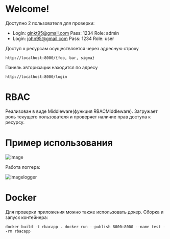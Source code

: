 # Welcome!

Доступно 2 пользователя для проверки: 
- Login: ginkt95@gmail.com Pass: 1234 Role: admin
- Login: john95@gmail.com Pass: 1234 Role: user

Доступ к ресурсам осуществляется через адресную строку

`http://localhost:8000/{foo, bar, sigma}`

Панель авторизации находится по адресу

`http://localhost:8000/login`

# RBAC
Реализован в виде Middleware(функция RBACMiddleware).
Загружает роль текущего пользователя и проверяет наличие прав доступа к ресурсу. 


# Пример использования
![image](https://i.imgur.com/r0JMYFM.jpg)

Работа логгера:

![imagelogger](https://i.imgur.com/cL3UXuh.jpg)

# Docker
Для проверки приложения можно также использовать докер.
Сборка и запуск контейнера:

`docker build -t rbacapp .
docker run --publish 8000:8000 --name test --rm rbacapp`


